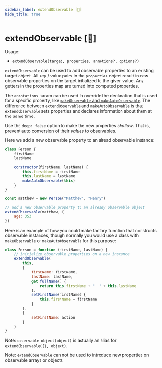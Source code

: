 ```yaml
---
sidebar_label: extendObservable [🚀]
hide_title: true
---
```


# extendObservable [🚀]

Usage:

-   `extendObservable(target, properties, annotions?, options?)`

`extendObservable` can be used to add observable properties to an existing target object. All key / value pairs in the `properties` object result in new observable properties on the target initialized to the given value. Any getters in the properties map are turned into computed properties.

The `annotations` param can be used to override the declaration that is used for a specific property, like [`makeObservable` and `makeAutoObservable`](make-observable.md). The difference between `extendObservable` and `makeAutoObservable` is that `extendObservable` sets properties and declares information about them at the same time.

Use the `deep: false` option to make the new properties _shallow_. That is, prevent auto conversion of their _values_ to observables.

Here we add a new observable property to an alread observable instance:

```javascript
class Person {
    firstName
    lastName

    constructor(firstName, lastName) {
        this.firstName = firstName
        this.lastName = lastName
        makeAutoObservable(this)
    }
}

const matthew = new Person("Matthew", "Henry")

// add a new observable property to an already observable object
extendObservable(matthew, {
    age: 353
})
```

Here is an example of how you could make factory function that constructs
observable instances, though normally you would use a class with `makeObservable` or `makeAutoObservable` for this purpose:

```javascript
class Person = function (firstName, lastName) {
    // initialize observable properties on a new instance
    extendObservable(
        this,
        {
            firstName: firstName,
            lastName: lastName,
            get fullName() {
                return this.firstName + "  " + this.lastName
            },
            setFirstName(firstName) {
                this.firstName = firstName
            }
        },
        {
            setFirstName: action
        }
    )
}
```

Note: `observable.object(object)` is actually an alias for `extendObservable({}, object)`.

Note: `extendObservable` can not be used to introduce new properties on observable arrays or objects
